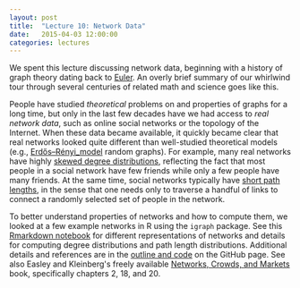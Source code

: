 ```yaml
---
layout: post
title:  "Lecture 10: Network Data"
date:   2015-04-03 12:00:00
categories: lectures
---
```


We spent this lecture discussing network data, beginning with a history of graph theory dating back to [Euler](http://en.wikipedia.org/wiki/Seven_Bridges_of_Königsberg).
An overly brief summary of our whirlwind tour through several centuries of related math and science goes like this.

People have studied _theoretical_ problems on and properties of graphs for a long time, but only in the last few decades have we had access to _real network data_, such as online social networks or the topology of the Internet.
When these data became available, it quickly became clear that real networks looked quite different than well-studied theoretical models (e.g., [Erdős–Rényi_model](http://en.wikipedia.org/wiki/Erdős–Rényi_model) random graphs).
For example, many real networks have highly [skewed degree distributions](http://en.wikipedia.org/wiki/Complex_network#Scale-free_networks), reflecting the fact that most people in a social network have few friends while only a few people have many friends.
At the same time, social networks typically have [short path lengths](http://en.wikipedia.org/wiki/Small-world_network), in the sense that one needs only to traverse a handful of links to connect a randomly selected set of people in the network.

To better understand properties of networks and how to compute them, we looked at a few example networks in R using the ``igraph`` package.
See this [Rmarkdown notebook](http://rpubs.com/jhofman/networks) for different representations of networks and details for computing degree distributions and path length distributions.
Additional details and references are in the [outline and code](https://github.com/jhofman/msd2015/tree/master/lectures/lecture_10/) on the GitHub page.
See also Easley and Kleinberg's freely available [Networks, Crowds, and Markets](http://www.cs.cornell.edu/home/kleinber/networks-book/) book, specifically chapters 2, 18, and 20.
